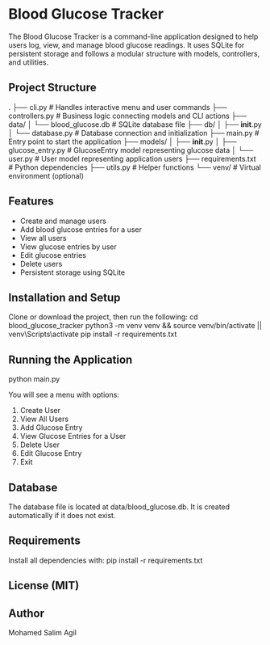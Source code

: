 # Blood Glucose Tracker

The Blood Glucose Tracker is a command-line application designed to help users log, view, and manage blood glucose readings. It uses SQLite for persistent storage and follows a modular structure with models, controllers, and utilities.



## Project Structure
.
├── cli.py                 # Handles interactive menu and user commands
├── controllers.py         # Business logic connecting models and CLI actions
├── data/
│   └── blood_glucose.db   # SQLite database file
├── db/
│   ├── __init__.py
│   └── database.py        # Database connection and initialization
├── main.py                # Entry point to start the application
├── models/
│   ├── __init__.py
│   ├── glucose_entry.py   # GlucoseEntry model representing glucose data
│   └── user.py            # User model representing application users
├── requirements.txt       # Python dependencies
├── utils.py               # Helper functions
└── venv/                  # Virtual environment (optional)


## Features
- Create and manage users
- Add blood glucose entries for a user
- View all users
- View glucose entries by user
- Edit glucose entries
- Delete users
- Persistent storage using SQLite

## Installation and Setup
Clone or download the project, then run the following:
cd blood_glucose_tracker
python3 -m venv venv && source venv/bin/activate || venv\Scripts\activate
pip install -r requirements.txt

## Running the Application
python main.py

You will see a menu with options:
1. Create User
2. View All Users
3. Add Glucose Entry
4. View Glucose Entries for a User
5. Delete User
6. Edit Glucose Entry
0. Exit

## Database
The database file is located at data/blood_glucose.db. It is created automatically if it does not exist.

## Requirements
Install all dependencies with:
pip install -r requirements.txt

## License (MIT)

## Author
Mohamed Salim Agil

